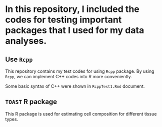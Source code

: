 # In this repository, I included the codes for testing important packages that I used for my data analyses.

## Use `Rcpp`

This repository contains my test codes for using `Rcpp` package. By using `Rcpp`, we can implement C++ codes into R more conveniently. 

Some basic syntax of C++ were shown in `RcppTest1.Rmd` document.

## `TOAST` R package

This R package is used for estimating cell composition for different tissue types. 

